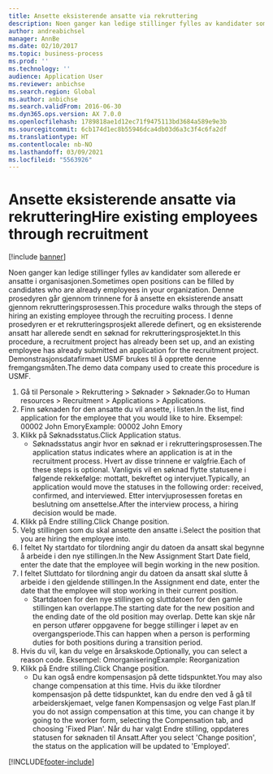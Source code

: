 ```yaml
---
title: Ansette eksisterende ansatte via rekruttering
description: Noen ganger kan ledige stillinger fylles av kandidater som allerede er ansatte i organisasjonen.
author: andreabichsel
manager: AnnBe
ms.date: 02/10/2017
ms.topic: business-process
ms.prod: ''
ms.technology: ''
audience: Application User
ms.reviewer: anbichse
ms.search.region: Global
ms.author: anbichse
ms.search.validFrom: 2016-06-30
ms.dyn365.ops.version: AX 7.0.0
ms.openlocfilehash: 1789818ae1d12ec71f9475113bd3684a589e9e3b
ms.sourcegitcommit: 6cb174d1ec8b55946dca4db03d6a3c3f4c6fa2df
ms.translationtype: HT
ms.contentlocale: nb-NO
ms.lasthandoff: 03/09/2021
ms.locfileid: "5563926"
---
```

# <a name="hire-existing-employees-through-recruitment"></a><span data-ttu-id="323ab-103">Ansette eksisterende ansatte via rekruttering</span><span class="sxs-lookup"><span data-stu-id="323ab-103">Hire existing employees through recruitment</span></span>

[!include [banner](../../includes/banner.md)]

<span data-ttu-id="323ab-104">Noen ganger kan ledige stillinger fylles av kandidater som allerede er ansatte i organisasjonen.</span><span class="sxs-lookup"><span data-stu-id="323ab-104">Sometimes open positions can be filled by candidates who are already employees in your organization.</span></span> <span data-ttu-id="323ab-105">Denne prosedyren går gjennom trinnene for å ansette en eksisterende ansatt gjennom rekrutteringsprosessen.</span><span class="sxs-lookup"><span data-stu-id="323ab-105">This procedure walks through the steps of hiring an existing employee through the recruiting process.</span></span> <span data-ttu-id="323ab-106">I denne prosedyren er et rekrutteringsprosjekt allerede definert, og en eksisterende ansatt har allerede sendt en søknad for rekrutteringsprosjektet.</span><span class="sxs-lookup"><span data-stu-id="323ab-106">In this procedure, a recruitment project has already been set up, and an existing employee has already submitted an application for the recruitment project.</span></span> <span data-ttu-id="323ab-107">Demonstrasjonsdatafirmaet USMF brukes til å opprette denne fremgangsmåten.</span><span class="sxs-lookup"><span data-stu-id="323ab-107">The demo data company used to create this procedure is USMF.</span></span>

1. <span data-ttu-id="323ab-108">Gå til Personale > Rekruttering > Søknader > Søknader.</span><span class="sxs-lookup"><span data-stu-id="323ab-108">Go to Human resources > Recruitment > Applications > Applications.</span></span>
2. <span data-ttu-id="323ab-109">Finn søknaden for den ansatte du vil ansette, i listen.</span><span class="sxs-lookup"><span data-stu-id="323ab-109">In the list, find application for the employee that you would like to hire.</span></span> <span data-ttu-id="323ab-110">Eksempel: 00002 John Emory</span><span class="sxs-lookup"><span data-stu-id="323ab-110">Example:  00002  John Emory</span></span>
3. <span data-ttu-id="323ab-111">Klikk på Søknadsstatus.</span><span class="sxs-lookup"><span data-stu-id="323ab-111">Click Application status.</span></span>
    * <span data-ttu-id="323ab-112">Søknadsstatus angir hvor en søknad er i rekrutteringsprosessen.</span><span class="sxs-lookup"><span data-stu-id="323ab-112">The application status indicates where an application is at in the recruitment process.</span></span>  <span data-ttu-id="323ab-113">Hvert av disse trinnene er valgfrie.</span><span class="sxs-lookup"><span data-stu-id="323ab-113">Each of these steps is optional.</span></span> <span data-ttu-id="323ab-114">Vanligvis vil en søknad flytte statusene i følgende rekkefølge: mottatt, bekreftet og intervjuet.</span><span class="sxs-lookup"><span data-stu-id="323ab-114">Typically, an application would move the statuses in the following order:  received, confirmed, and interviewed.</span></span> <span data-ttu-id="323ab-115">Etter intervjuprosessen foretas en beslutning om ansettelse.</span><span class="sxs-lookup"><span data-stu-id="323ab-115">After the interview process, a hiring decision would be made.</span></span>  
4. <span data-ttu-id="323ab-116">Klikk på Endre stilling.</span><span class="sxs-lookup"><span data-stu-id="323ab-116">Click Change position.</span></span>
5. <span data-ttu-id="323ab-117">Velg stillingen som du skal ansette den ansatte i.</span><span class="sxs-lookup"><span data-stu-id="323ab-117">Select the position that you are hiring the employee into.</span></span>
6. <span data-ttu-id="323ab-118">I feltet Ny startdato for tilordning angir du datoen da ansatt skal begynne å arbeide i den nye stillingen.</span><span class="sxs-lookup"><span data-stu-id="323ab-118">In the New Assignment Start Date field, enter the date that the employee will begin working in the new position.</span></span>  
7. <span data-ttu-id="323ab-119">I feltet Sluttdato for tilordning angir du datoen da ansatt skal slutte å arbeide i den gjeldende stillingen.</span><span class="sxs-lookup"><span data-stu-id="323ab-119">In the Assignment end date, enter the date that the employee will stop working in their current position.</span></span>
    * <span data-ttu-id="323ab-120">Startdatoen for den nye stillingen og sluttdatoen for den gamle stillingen kan overlappe.</span><span class="sxs-lookup"><span data-stu-id="323ab-120">The starting date for the new position and the ending date of the old position may overlap.</span></span> <span data-ttu-id="323ab-121">Dette kan skje når en person utfører oppgavene for begge stillinger i løpet av en overgangsperiode.</span><span class="sxs-lookup"><span data-stu-id="323ab-121">This can happen when a person is performing duties for both positions during a transition period.</span></span>  
8. <span data-ttu-id="323ab-122">Hvis du vil, kan du velge en årsakskode.</span><span class="sxs-lookup"><span data-stu-id="323ab-122">Optionally, you can select a reason code.</span></span> <span data-ttu-id="323ab-123">Eksempel: Omorganisering</span><span class="sxs-lookup"><span data-stu-id="323ab-123">Example: Reorganization</span></span>
9. <span data-ttu-id="323ab-124">Klikk på Endre stilling.</span><span class="sxs-lookup"><span data-stu-id="323ab-124">Click Change position.</span></span>
    * <span data-ttu-id="323ab-125">Du kan også endre kompensasjon på dette tidspunktet.</span><span class="sxs-lookup"><span data-stu-id="323ab-125">You may also change compensation at this time.</span></span> <span data-ttu-id="323ab-126">Hvis du ikke tilordner kompensasjon på dette tidspunktet, kan du endre den ved å gå til arbeiderskjemaet, velge fanen Kompensasjon og velge Fast plan.</span><span class="sxs-lookup"><span data-stu-id="323ab-126">If you do not assign compensation at this time, you can change it by going to the worker form, selecting the Compensation tab, and choosing 'Fixed Plan'.</span></span> <span data-ttu-id="323ab-127">Når du har valgt Endre stilling, oppdateres statusen for søknaden til Ansatt.</span><span class="sxs-lookup"><span data-stu-id="323ab-127">After you select 'Change position', the status on the application will be updated to 'Employed'.</span></span>  



[!INCLUDE[footer-include](../../../../includes/footer-banner.md)]